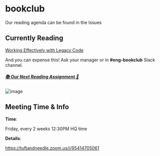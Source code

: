 # bookclub

Our reading agenda can be found in the Issues

## Currently Reading

[Working Effectively with Legacy Code](https://www.goodreads.com/book/show/44919.Working_Effectively_with_Legacy_Code)

And you can expense this! Ask your manager or in **#eng-bookclub** Slack channel.

##### [📚 Our Next Reading Assignment 👀](https://github.com/tuftandneedle/bookclub/issues?q=is%3Aopen+is%3Aissue+label%3Anext)

![image](https://i.gr-assets.com/images/S/compressed.photo.goodreads.com/books/1348627451l/44919.jpg)

## Meeting Time & Info

**Time**: 

Friday, every 2 weeks 12:30PM HQ time

**Details**:

https://tuftandneedle.zoom.us/j/95414705061
